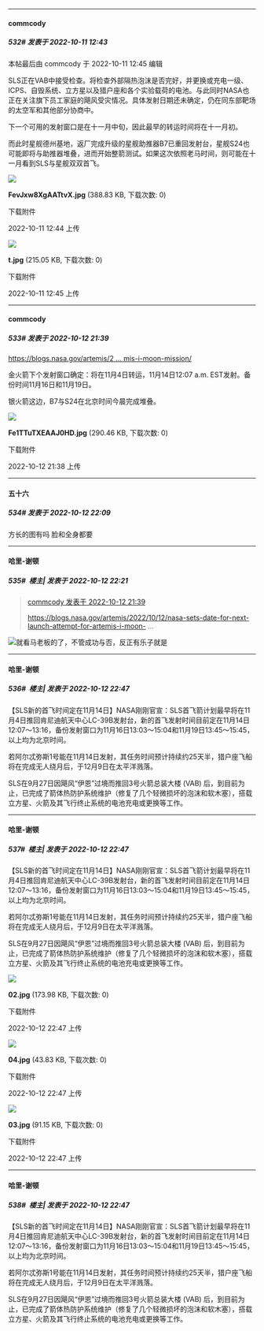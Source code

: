 

*****

####  commcody  
##### 532#       发表于 2022-10-11 12:43

 本帖最后由 commcody 于 2022-10-11 12:45 编辑 

SLS正在VAB中接受检查。将检查外部隔热泡沫是否完好，并更换或充电一级、ICPS、自毁系统、立方星以及猎户座和各个实验载荷的电池。与此同时NASA也正在关注旗下员工家庭的飓风受灾情况。具体发射日期还未确定，仍在同东部靶场的太空军和其他部分协商中。

下一个可用的发射窗口是在十一月中旬，因此最早的转运时间将在十一月初。

而此时星舰德州基地，返厂完成升级的星舰助推器B7已重回发射台，星舰S24也可能即将与助推器堆叠，进而开始整箭测试。如果这次依照老马时间，则可能在十一月看到SLS与星舰双双首飞。

<img src="https://img.saraba1st.com/forum/202210/11/124418lx48z2wuzos2m8iv.jpg" referrerpolicy="no-referrer">

<strong>FevJxw8XgAATtvX.jpg</strong> (388.83 KB, 下载次数: 0)

下载附件

2022-10-11 12:44 上传

<img src="https://img.saraba1st.com/forum/202210/11/124535kh4uunl2p9w9dlff.jpg" referrerpolicy="no-referrer">

<strong>t.jpg</strong> (215.05 KB, 下载次数: 0)

下载附件

2022-10-11 12:45 上传



*****

####  commcody  
##### 533#       发表于 2022-10-12 21:39

[https://blogs.nasa.gov/artemis/2 ... mis-i-moon-mission/](https://blogs.nasa.gov/artemis/2022/10/12/nasa-sets-date-for-next-launch-attempt-for-artemis-i-moon-mission/)

金火箭下个发射窗口确定：将在11月4日转运，11月14日12:07 a.m. EST发射。备份时间11月16日和11月19日。

银火箭这边，B7与S24在北京时间今晨完成堆叠。

<img src="https://img.saraba1st.com/forum/202210/12/213841mvtddh747zd77ll7.jpg" referrerpolicy="no-referrer">

<strong>Fe1TTuTXEAAJ0HD.jpg</strong> (290.46 KB, 下载次数: 0)

下载附件

2022-10-12 21:38 上传



*****

####  五十六  
##### 534#       发表于 2022-10-12 22:09

方长的图有吗 脸和全身都要



*****

####  哈里-谢顿  
##### 535#         楼主| 发表于 2022-10-12 22:21

<blockquote><a href="httphttps://bbs.saraba1st.com/2b/forum.php?mod=redirect&amp;goto=findpost&amp;pid=57881543&amp;ptid=2089784" target="_blank">commcody 发表于 2022-10-12 21:39</a>

https://blogs.nasa.gov/artemis/2022/10/12/nasa-sets-date-for-next-launch-attempt-for-artemis-i-moon- ...</blockquote>
<img src="https://static.saraba1st.com/image/smiley/face2017/067.png" referrerpolicy="no-referrer">就看马老板的了，不管成功与否，反正有乐子就是



*****

####  哈里-谢顿  
##### 536#         楼主| 发表于 2022-10-12 22:47

【SLS新的首飞时间定在11月14日】NASA刚刚官宣：SLS首飞箭计划最早将在11月4日推回肯尼迪航天中心LC-39B发射台，新的首飞发射时间目前定在11月14日12:07～13:16，备份发射窗口为11月16日13:03～15:04和11月19日13:45～15:45，以上均为北京时间。

若阿尔忒弥斯1号能在11月14日发射，其任务时间预计持续约25天半，猎户座飞船将在完成无人绕月后，于12月9日在太平洋溅落。

SLS在9月27日因飓风“伊恩”过境而推回3号火箭总装大楼 (VAB) 后，到目前为止，已完成了箭体热防护系统维护（修复了几个轻微损坏的泡沫和软木塞），搭载立方星、火箭及其飞行终止系统的电池充电或更换等工作。

*****

####  哈里-谢顿  
##### 537#         楼主| 发表于 2022-10-12 22:47

【SLS新的首飞时间定在11月14日】NASA刚刚官宣：SLS首飞箭计划最早将在11月4日推回肯尼迪航天中心LC-39B发射台，新的首飞发射时间目前定在11月14日12:07～13:16，备份发射窗口为11月16日13:03～15:04和11月19日13:45～15:45，以上均为北京时间。

若阿尔忒弥斯1号能在11月14日发射，其任务时间预计持续约25天半，猎户座飞船将在完成无人绕月后，于12月9日在太平洋溅落。

SLS在9月27日因飓风“伊恩”过境而推回3号火箭总装大楼 (VAB) 后，到目前为止，已完成了箭体热防护系统维护（修复了几个轻微损坏的泡沫和软木塞），搭载立方星、火箭及其飞行终止系统的电池充电或更换等工作。

<img src="https://img.saraba1st.com/forum/202210/12/224723sbqe2df584gqu544.jpg" referrerpolicy="no-referrer">

<strong>02.jpg</strong> (173.98 KB, 下载次数: 0)

下载附件

2022-10-12 22:47 上传

<img src="https://img.saraba1st.com/forum/202210/12/224723acsvx64mfrj0fnjf.jpg" referrerpolicy="no-referrer">

<strong>04.jpg</strong> (43.83 KB, 下载次数: 0)

下载附件

2022-10-12 22:47 上传

<img src="https://img.saraba1st.com/forum/202210/12/224723efj44wpbffl88bbk.jpg" referrerpolicy="no-referrer">

<strong>03.jpg</strong> (91.15 KB, 下载次数: 0)

下载附件

2022-10-12 22:47 上传

*****

####  哈里-谢顿  
##### 538#         楼主| 发表于 2022-10-12 22:47

【SLS新的首飞时间定在11月14日】NASA刚刚官宣：SLS首飞箭计划最早将在11月4日推回肯尼迪航天中心LC-39B发射台，新的首飞发射时间目前定在11月14日12:07～13:16，备份发射窗口为11月16日13:03～15:04和11月19日13:45～15:45，以上均为北京时间。

若阿尔忒弥斯1号能在11月14日发射，其任务时间预计持续约25天半，猎户座飞船将在完成无人绕月后，于12月9日在太平洋溅落。

SLS在9月27日因飓风“伊恩”过境而推回3号火箭总装大楼 (VAB) 后，到目前为止，已完成了箭体热防护系统维护（修复了几个轻微损坏的泡沫和软木塞），搭载立方星、火箭及其飞行终止系统的电池充电或更换等工作。

